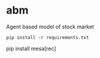 # abm
Agent based model of stock market



`pip install -r requirements.txt`


pip install mesa[rec] 